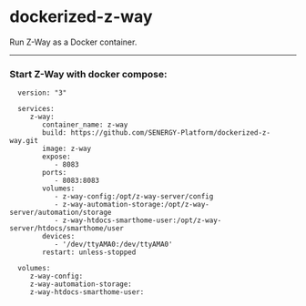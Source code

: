 dockerized-z-way
================

Run Z-Way as a Docker container.

----------

### Start Z-Way with docker compose:

      version: "3"

      services:
         z-way:
            container_name: z-way
            build: https://github.com/SENERGY-Platform/dockerized-z-way.git
            image: z-way
            expose:
               - 8083
            ports:
               - 8083:8083
            volumes:
               - z-way-config:/opt/z-way-server/config
               - z-way-automation-storage:/opt/z-way-server/automation/storage
               - z-way-htdocs-smarthome-user:/opt/z-way-server/htdocs/smarthome/user
            devices:
               - '/dev/ttyAMA0:/dev/ttyAMA0'
            restart: unless-stopped

      volumes:
         z-way-config:
         z-way-automation-storage:
         z-way-htdocs-smarthome-user:
